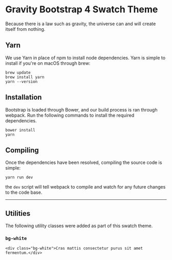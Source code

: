 # Gravity Bootstrap 4 Swatch Theme
Because there is a law such as gravity, the universe can and will create itself from nothing.

## Yarn
We use Yarn in place of npm to install node dependencies. Yarn is simple to install if you're on macOS through brew:

```
brew update
brew install yarn
yarn --version
```

## Installation
Bootstrap is loaded through Bower, and our build process is ran through webpack. Run the following commands to install the required dependencies.

```
bower install
yarn
```

## Compiling
Once the dependencies have been resolved, compiling the source code is simple:

```
yarn run dev
```

the `dev` script will tell webpack to compile and watch for any future changes to the code base.

---

## Utilities

The following utility classes were added as part of this swatch theme.

### `bg-white`

```
<div class="bg-white">Cras mattis consectetur purus sit amet fermentum.</div>
```
